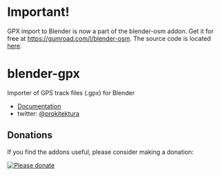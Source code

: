 # Important!

GPX import to Blender is now a part of the blender-osm addon. Get it for free at https://gumroad.com/l/blender-osm. The source code is located [here](https://github.com/vvoovv/blender-osm/tree/release).

# blender-gpx
Importer of GPS track files (.gpx) for Blender

* [Documentation](https://github.com/vvoovv/blender-gpx/wiki/Documentation)
* twitter: [@prokitektura](https://twitter.com/prokitektura)

## Donations
If you find the addons useful, please consider making a donation:

[![Please donate](https://www.paypalobjects.com/en_US/GB/i/btn/btn_donateCC_LG.gif)](https://www.paypal.com/cgi-bin/webscr?cmd=_s-xclick&hosted_button_id=NNQBWQ6TH2N7N)
